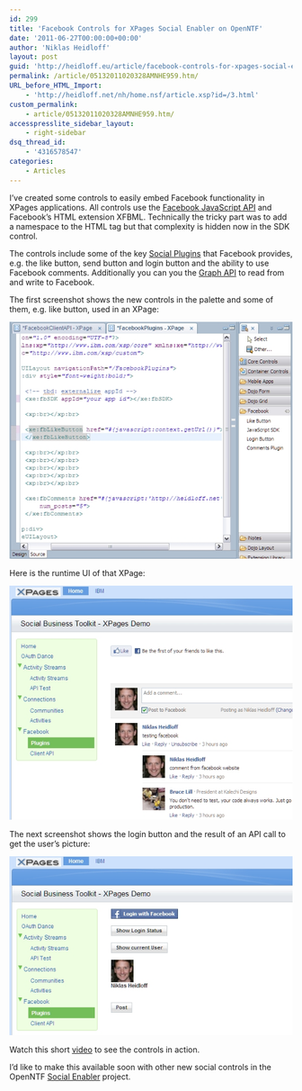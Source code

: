 ```yaml
---
id: 299
title: 'Facebook Controls for XPages Social Enabler on OpenNTF'
date: '2011-06-27T00:00:00+00:00'
author: 'Niklas Heidloff'
layout: post
guid: 'http://heidloff.eu/article/facebook-controls-for-xpages-social-enabler-on-openntf/'
permalink: /article/05132011020328AMNHE959.htm/
URL_before_HTML_Import:
    - 'http://heidloff.net/nh/home.nsf/article.xsp?id=/3.html'
custom_permalink:
    - article/05132011020328AMNHE959.htm/
accesspresslite_sidebar_layout:
    - right-sidebar
dsq_thread_id:
    - '4316578547'
categories:
    - Articles
---
```


 I’ve created some controls to easily embed Facebook functionality in XPages applications. All controls use the [Facebook JavaScript API](http://developers.facebook.com/docs/reference/javascript/) and Facebook’s HTML extension XFBML. Technically the tricky part was to add a namespace to the HTML tag but that complexity is hidden now in the SDK control.

 The controls include some of the key [Social Plugins](http://developers.facebook.com/docs/plugins/) that Facebook provides, e.g. the like button, send button and login button and the ability to use Facebook comments. Additionally you can you the [Graph API](http://developers.facebook.com/docs/reference/api/) to read from and write to Facebook.

 The first screenshot shows the new controls in the palette and some of them, e.g. like button, used in an XPage:

![image](/assets/img/2011/06/FacebookControls1.jpg)

 Here is the runtime UI of that XPage:

![image](/assets/img/2011/06/FacebookControls3.jpg)

 The next screenshot shows the login button and the result of an API call to get the user’s picture:

![image](/assets/img/2011/06/FacebookControls2.jpg)

 Watch this short [video](http://www.openntf.org/Projects/pmt.nsf/642DF16047C66E668625788F0021344D/%24file/Facebook.swf) to see the controls in action.

 I’d like to make this available soon with other new social controls in the OpenNTF [Social Enabler](http://socialenabler.openntf.org/) project.